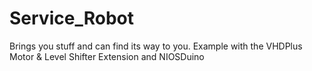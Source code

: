# Service_Robot
Brings you stuff and can find its way to you. Example with the VHDPlus Motor &amp; Level Shifter Extension and NIOSDuino

